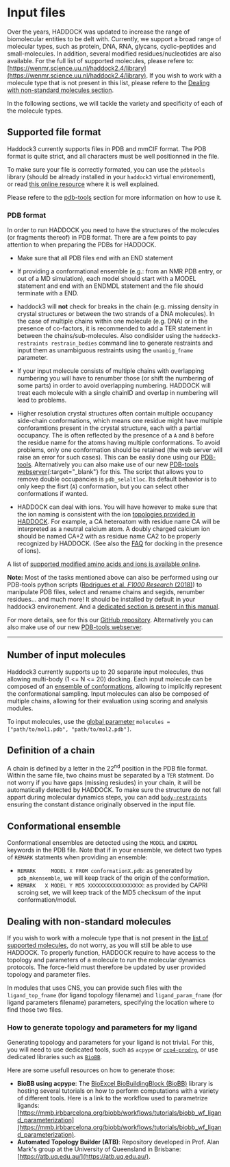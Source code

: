 # Input files

Over the years, HADDOCK was updated to increase the range of biomolecular entities to be delt with.
Currently, we support a broad range of molecular types, such as protein, DNA, RNA, glycans, cyclic-peptides and small-molecules.
In addition, several modified residues/nucleotides are also available.
For the full list of supported molecules, please refere to: [https://wenmr.science.uu.nl/haddock2.4/library](https://wenmr.science.uu.nl/haddock2.4/library).
If you wish to work with a molecule type that is not present in this list, please refere to the [Dealing with non-standard molecules section](#dealing-with-non-standard-molecules).


In the following sections, we will tackle the variety and specificity of each of the molecule types.


## Supported file format

Haddock3 currently supports files in PDB and mmCIF format.
The PDB format is quite strict, and all characters must be well positionned in the file.

To make sure your file is correctly formated, you can use the `pdbtools` library (should be already installed in your `haddock3` virtual environement),
or read [this online resource](https://cupnet.net/pdb-format/) where it is well explained.

Please refere to the [pdb-tools](./pdbtools.md) section for more information on how to use it.

### PDB format

In order to run HADDOCK you need to have the structures of the molecules (or fragments thereof) in PDB format.
There are a few points to pay attention to when preparing the PDBs for HADDOCK.

* Make sure that all PDB files end with an END statement

* If providing a conformational ensemble (e.g.: from an NMR PDB entry, or out of a MD simulation), each model should start with a MODEL statement and end with an ENDMDL statement and the file should terminate with a END.

* haddock3 will **not** check for breaks in the chain (e.g. missing density in crystal structures or between the two strands of a DNA molecules).
  In the case of multiple chains within one molecule (e.g. DNA) or in the presence of co-factors, it is recommended to add a TER statement in between the chains/sub-molecules.
  Also condisider using the `haddock3-restraints restrain_bodies` command line to generate restraints and input them as unambiguous restraints using the `unambig_fname` parameter.

* If your input molecule consists of multiple chains with overlapping numbering you will have to renumber those (or shift the numbering of some parts) in order to avoid overlapping numbering.
  HADDOCK will treat each molecule with a single chainID and overlap in numbering will lead to problems.

*	Higher resolution crystal structures often contain multiple occupancy side-chain conformations, which means one residue might have multiple conforamtions present in the crystal structure, each with a partial occupancy.
  The is often reflected by the presence of a `A` and `B` before the residue name for the atoms having multiple conformations.
  To avoid problems, only one conformation should be retained (the web server will raise an error for such cases).
  This can be easily done using our [PDB-tools](https://github.com/haddocking/pdb-tools).
  Alternatively you can also make use of our new [PDB-tools webserver](https://wenmr.science.uu.nl/pdbtools/){:target="_blank"} for this.
  The script that allows you to remove double occupancies is `pdb_selaltloc`.
  Its default behavior is to only keep the fisrt (`A`) conformation, but you can select other conformations if wanted.

* HADDOCK can deal with ions.
  You will have however to make sure that the ion naming is consistent with the ion [topologies provided in HADDOCK](https://wenmr.science.uu.nl/haddock2.4/library).
  For example, a CA heteroatom with residue name CA will be interpreted as a neutral calcium atom.
  A doubly charged calcium ion should be named CA+2 with as residue name CA2 to be properly recognized by HADDOCK.
  (See also the [FAQ](./faq.md) for docking in the presence of ions).

A list of [supported modified amino acids and ions is available online](https://wenmr.science.uu.nl/haddock2.4/library).


**Note:** Most of the tasks mentioned above can also be performed using our PDB-tools python scripts ([Rodrigues et al. *F1000 Research* (2018)](https://doi.org/10.12688/f1000research.17456.1)) to manipulate PDB files, select and rename chains and segids, renumber residues... and much more!
It should be installed by default in your haddock3 environement.
And a [dedicated section is present in this manual](./pdbtools.md).

For more details, see for this our [GitHub repository](https://github.com/haddocking/pdb-tools).
Alternatively you can also make use of our new [PDB-tools webserver](https://wenmr.science.uu.nl/pdbtools/).


<hr>

## Number of input molecules 

Haddock3 currently supports up to 20 separate input molecules, thus allowing multi-body (1 <= N <= 20) docking.
Each input molecule can be composed of an [ensemble of conformations](#conformational-ensemble), allowing to implicitly represent the conformational sampling.
Input molecules can also be composed of multiple chains, allowing for their evaluation using scoring and analysis modules.

To input molecules, use the [global parameter](/software/haddock3/manual/global_parameters) `molecules = ["path/to/mol1.pdb", "path/to/mol2.pdb"]`.


## Definition of a chain

A chain is defined by a letter in the 22<sup>nd</sup> position in the PDB file format.
Within the same file, two chains must be separated by a `TER` statment.
Do not worry if you have gaps (missing resiudes) in your chain, it will be automatically detected by HADDOCK.
To make sure the structure do not fall appart during molecular dynamics steps, you can add [`body-restraints`](/software/haddock3/manual/restraints_cli.md#body-restraints) ensuring the constant distance originally observed in the input file.


## Conformational ensemble

Conformational ensembles are detected using the `MODEL` and `ENDMDL` keywords in the PDB file.
Note that if in your ensemble, we detect two types of `REMARK` statments when providing an ensemble:

- `REMARK     MODEL X FROM conformationX.pdb`: as generated by `pdb_mkensemble`, we will keep track of the origin of the conformation.
- `REMARK   X MODEL Y MD5 XXXXXXXXXXXXXXXXXX`: as provided by CAPRI scroing set, we will keep track of the MD5 checksum of the input conformation/model.


## Dealing with non-standard molecules

If you wish to work with a molecule type that is not present in the [list of supported molecules](https://rascar.science.uu.nl/haddock2.4/library), do not worry, as you will still be able to use HADDOCK.
To properly function, HADDOCK require to have access to the topology and parameters of a molecule to run the molecular dynamics protocols.
The force-field must therefore be updated by user provided topology and parameter files.

In modules that uses CNS, you can provide such files with the `ligand_top_fname` (for ligand topology filename) and `ligand_param_fname` (for ligand parameters filename) parameters, specifying the location where to find those two files.


### How to generate topology and parameters for my ligand

Generating topology and parameters for your ligand is not trivial.
For this, you will need to use dedicated tools, such as `acpype` or [`ccp4-prodrg`](https://www.ccp4.ac.uk/html/index.html), or use dedicated libraries such as [`BioBB`](https://mmb.irbbarcelona.org/biobb/).

Here are some usefull resources on how to generate those:

- **BioBB using acpype**: The [BioExcel BioBuildingBlock (BioBB)](https://mmb.irbbarcelona.org/biobb/) library is hosting several tutorials on how to perform computations with a variety of different tools.
  Here is a link to the workflow used to parametrize ligands: [https://mmb.irbbarcelona.org/biobb/workflows/tutorials/biobb_wf_ligand_parameterization](https://mmb.irbbarcelona.org/biobb/workflows/tutorials/biobb_wf_ligand_parameterization).
- **Automated Topology Builder (ATB)**: Repository developed in Prof. Alan Mark's group at the University of Queensland in Brisbane: [https://atb.uq.edu.au/](https://atb.uq.edu.au/).